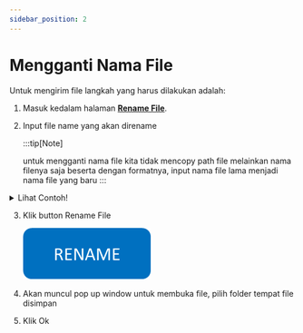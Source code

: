```yaml
---
sidebar_position: 2
---
```


# Mengganti Nama File

Untuk mengirim file langkah yang harus dilakukan adalah:

1.  Masuk kedalam halaman **[Rename File](https://docs.google.com/spreadsheets/d/e/2PACX-1vQS0T4SXAVxTI3C8L8Ud9m-wGz9-dn3KDHwQ-7ljdSdlXQLOItekwp55phBdfG8zA/pubhtml?gid=704513940&single=true)**.
2.  Input file name yang akan direname
     
     :::tip[Note]

     untuk mengganti nama file kita tidak mencopy path file melainkan nama filenya saja beserta
     dengan formatnya, input nama file lama menjadi nama file yang baru
    :::

<details>
  <summary>Lihat Contoh!</summary>

    | Original File Name| Change to | 
    |---|---|
    | file1.pdf | zein_slip.pdf|
    | file2.pdf | anomali_slip.pdf | 

</details>

      
3.  Klik button Rename File

    ![alt text](image.png)
    

4.  Akan muncul pop up window untuk membuka file, pilih folder tempat file disimpan
5.  Klik Ok


